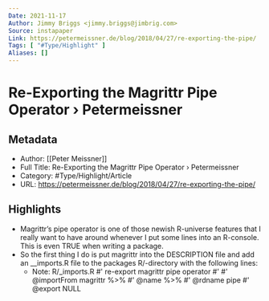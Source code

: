 ```yaml
---
Date: 2021-11-17
Author: Jimmy Briggs <jimmy.briggs@jimbrig.com>
Source: instapaper
Link: https://petermeissner.de/blog/2018/04/27/re-exporting-the-pipe/
Tags: [ "#Type/Highlight" ]
Aliases: []
---
```

# Re-Exporting the Magrittr Pipe Operator › Petermeissner

## Metadata
- Author: [[Peter Meissner]]
- Full Title: Re-Exporting the Magrittr Pipe Operator › Petermeissner
- Category: #Type/Highlight/Article
- URL: https://petermeissner.de/blog/2018/04/27/re-exporting-the-pipe/

## Highlights
- Magrittr’s pipe operator is one of those newish R-universe features that I really want to have around whenever I put some lines into an R-console. This is even TRUE when writing a package.
- So the first thing I do is put magrittr into the DESCRIPTION file and add an __imports.R file to the packages R/-directory with the following lines:
    - Note: R/_imports.R
      #' re-export magrittr pipe operator
      #'
      #' @importFrom magrittr %>%
      #' @name %>%
      #' @rdname pipe
      #' @export
      NULL
